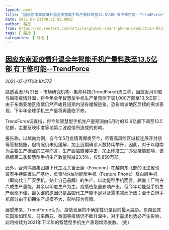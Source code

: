 ```yaml
---
layout: post
title: "因应东南亚疫情升温全年智能手机产量料跌至13.5亿部 有下修可能--TrendForce"
date: 2021-07-21T08:31:02.000Z
author: 路透
from: https://cn.reuters.com/article/global-smart-phone-production-0721-idCNKBS2ER0NB
tags: [ 路透 ]
categories: [ 路透 ]
---
```

<!--1626856262000-->
[因应东南亚疫情升温全年智能手机产量料跌至13.5亿部 有下修可能--TrendForce](https://cn.reuters.com/article/global-smart-phone-production-0721-idCNKBS2ER0NB)
------

<div>
<div><i>2021-07-21T08:10:57Z</i></div><p>路透香港7月21日 - 市场研究机构--集邦科技(TrendForce)周三称，因应近月印度与越南疫情升温，将今年全年智慧型手机生产量预测下调1,000万部至13.5亿部；由于东南亚地区疫情仍然严峻且短期内没有缓解迹象，恐影响该地区后续的需求表现，下半年全球手机生产量将再面临下修。</p><p>TrendForce调查指，将今年智慧型手机生产量预测由5月时的13.6亿部下调至13.5亿部，主要反映印度等地第二波疫情所造成的影响。</p><p>报告称，以越南为例，自今年5月疫情再爆发至今，尽管高风险区域接连展开封锁等管制措施，但情况仍未见缓解，加上近期确诊人数持续攀升，因此，对于以越南为主要生产据点的三星而言，生产面临直接冲击，加上印度工厂亦受疫情影响，该品牌第二季智慧型手机生产数量锐减23.5%，仅5,850万部。</p><p>此外，台湾鸿海集团旗下代工龙头富士康（Foxconn）在越南东北部的北江省也设有手持装置生产基地，负责Nokia功能型手机（Feature Phone）及白牌手机（即向代工厂买手机，贴上自己品牌）的生产。以功能型手机而言，越南工厂约占六成生产量能，其余以印度生产为主。疫情告急虽影响产出，但今年功能型手机生产表现不佳，最关键的原因仍是晶圆代工产能不足以及需求减弱所致；至于白牌手机部分由于初期生产规模不大，影响较为有限。</p><p>展望未来，TrendForce认为，疫情发展的不确定性仍是目前最大威胁。东南亚其它国家如印尼、马来西亚、泰国等疫情仍不断升温中，对于需求也势必产生影响，此将持续为2021年下半年的智慧型手机生产表现增添变数。（完）</p>
</div>
